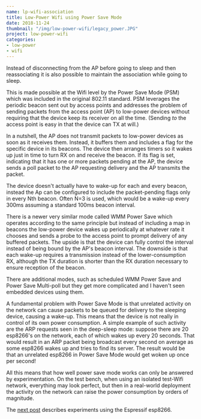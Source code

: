 ```yaml
---
name: lp-wifi-association
title: Low-Power Wifi using Power Save Mode
date: 2018-11-24
thumbnail: "/img/low-power-wifi/legacy_power.JPG"
project: low-power-wifi
categories:
- low-power
- wifi
---
```


Instead of disconnecting from the AP before going to sleep and then reassociating it is also
possible to maintain the association while going to sleep.<!--more-->

This is made possible at the Wifi level by the Power Save Mode (PSM) which was included in the
original 802.11 standard. PSM leverages the periodic beacon sent out by access points and addresses
the problem of sending packets from the access point (AP) to low-power devices without requiring that the
device keep its receiver on all the time.
(Sending _to_ the access point is easy in that the device can TX at will.)

In a nutshell, the AP does not transmit packets to low-power devices as soon as it receives them.
Instead, it buffers them and includes a flag for the specific device in its beacons.
The device then arranges timers so it wakes up just in time to turn RX on and receive the
beacon. If its flag is set, indicating that it has one or more packets pending at the AP, 
the device sends a poll packet to the AP requesting delivery and the AP transmits the packet.

The device doesn't actually have to wake-up for each and every beacon, instead the Ap can be
configured to include the packet-pending flags only in every Nth beacon.
Often N=3 is used, which would be a wake-up every 300ms assuming a standard 100ms beacon interval.

There is a newer very similar mode called WMM Power Save which operates according to the same
principle but instead of including a map in beacons the low-power device wakes up periodically at
whatever rate it chooses and sends a probe to the access point to prompt delivery of any buffered
packets. The upside is that the device can fully control the interval instead of being bound by the AP's
beacon interval. The downside is that each wake-up requires a transmission instead of the
lower-consumption RX, although the TX duration is shorter than the RX duration necessary to ensure
reception of the beacon.

There are additional modes, such as scheduled WMM Power Save and Power Save Multi-poll but they get
more complicated and I haven't seen embedded devices using them.

A fundamental problem with Power Save Mode is that unrelated activity on the network can cause
packets to be queued for delivery to the sleeping device, causing a wake-up.
This means that the device is not really in control of its own power consumption.
A simple example of such activity are the ARP requests seen in
the deep-sleep mode: suppose there are 20 esp8266's on the network, each of which wakes up every 20
seconds. That would result in an ARP packet being broadcast every second on average as some esp8266
wakes up and tries to find its server. The result would be that an unrelated esp8266 in Power Save
Mode would get woken up once per second!

All this means that how well power save mode works can only be answered by experimentation.
On the test bench, when using an isolated test-Wifi network, everything may look
perfect, but then in a real-world deployment the activity on the network can raise the power
consumption by orders of magnitude.

The [next post](/2018/lp-wifi-esp8266-assoc) describes experiments using the Espressif esp8266.
